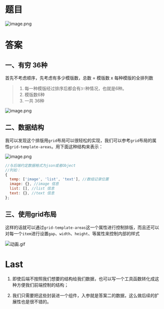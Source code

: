 
# 题目

![image.png](https://p1-juejin.byteimg.com/tos-cn-i-k3u1fbpfcp/2c8836a453be4cd39041ba15b1694f0b~tplv-k3u1fbpfcp-jj-mark:0:0:0:0:q75.image#?w=1032&h=621&s=240066&e=png&b=f9f9f9)

# 答案

## 一、有穷  36种
首先不考虑顺序，先考虑有多少模版数，总数 = 模版数 x 每种模版的全排列数
> 1. 每一种模版经过排序后都会有`3!`种情况，也就是6种。
> 2. 模版数6种
>  3. 一共 36种


![image.png](https://p1-juejin.byteimg.com/tos-cn-i-k3u1fbpfcp/2a802030c0604ae5856a15a455ae7268~tplv-k3u1fbpfcp-jj-mark:0:0:0:0:q75.image#?w=580&h=699&s=3807&e=png&b=ffffff)

## 二、数据结构
我可以发现这个排版用`grid`布局可以很轻松的实现，我们可以参考`grid`布局的属性`grid-template-areas`。用下面这种结构来表示：


![image.png](https://p6-juejin.byteimg.com/tos-cn-i-k3u1fbpfcp/66e900db67314a19b67826029d1dfdb2~tplv-k3u1fbpfcp-jj-mark:0:0:0:0:q75.image#?w=871&h=741&s=8784&e=png&b=ffffff)
```js
//与后端约定数据格式为json或者Object
//列如：
{
  temp: ['image', 'list', 'text'], //数组记录位置
  image: {}, //image 信息
  list: [], //list 信息
  text: {}, //text 信息
};
```

## 三、使用grid布局
这样的话就可以通过`grid-template-areas`这一个属性进行控制排版，而且还可以对每一个`item`进行设置`gap`、`width`、`height`、等属性来控制内部的样式

![动画.gif](https://p1-juejin.byteimg.com/tos-cn-i-k3u1fbpfcp/9788ff5569104c6d9f5ddff0d7225344~tplv-k3u1fbpfcp-jj-mark:0:0:0:0:q75.image#?w=1902&h=1002&s=333358&e=gif&f=115&b=292c34)


# Last
1. 即使后端不按照我们想要的结构给我们数据，也可以写一个工具函数转化成这种方便我们前端控制的结构；

2. 我们只需要把这些封装进一个组件，入参就是答案二的数据，这么做后续的扩展性也是很不错的。